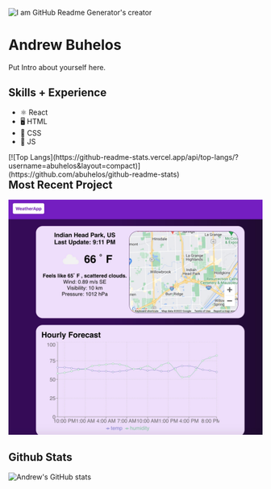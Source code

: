 ![I am GitHub Readme Generator's creator](https://media-exp2.licdn.com/dms/image/C5616AQFCdxUwp-eiag/profile-displaybackgroundimage-shrink_350_1400/0/1650733647041?e=1660176000&v=beta&t=dFJ2Vqy0Q8IEYiVWkbpHTXCc4rfhxs3NPiUdKxuMWSc)

# Andrew Buhelos

Put Intro about yourself here. 

## Skills + Experience

- ⚛️ React 
- 🖥 HTML
- 💅 CSS
- 📝 JS

<div style="float: right;">[![Top Langs](https://github-readme-stats.vercel.app/api/top-langs/?username=abuhelos&layout=compact)](https://github.com/abuhelos/github-readme-stats)</div>

## Most Recent Project
<a href="https://abuhelos.github.io/weather-app/"><img src="Weather.jpg" height="auto" /></a>

## Github Stats

![Andrew's GitHub stats](https://github-readme-stats.vercel.app/api?username=abuhelos&show_icons=true&theme=tokyonight)
